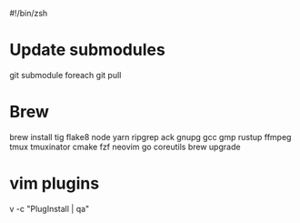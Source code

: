 #!/bin/zsh
# Update submodules
git submodule foreach git pull

# Brew
brew install tig flake8 node yarn ripgrep ack gnupg gcc gmp rustup ffmpeg tmux tmuxinator cmake fzf neovim go coreutils
brew upgrade

# vim plugins
v -c "PlugInstall | qa"
